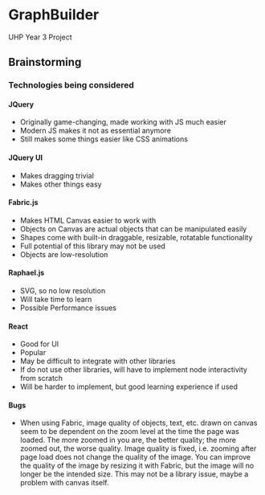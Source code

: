 # GraphBuilder
UHP Year 3 Project

## Brainstorming

### Technologies being considered

#### JQuery 
* Originally game-changing, made working with JS much easier
* Modern JS makes it not as essential anymore
* Still makes some things easier like CSS animations

#### JQuery UI
* Makes dragging trivial
* Makes other things easy

#### Fabric.js 
* Makes HTML Canvas easier to work with 
* Objects on Canvas are actual objects that can be manipulated easily
* Shapes come with built-in draggable, resizable, rotatable functionality
* Full potential of this library may not be used
* Objects are low-resolution

#### Raphael.js
* SVG, so no low resolution
* Will take time to learn
* Possible Performance issues 

#### React 
* Good for UI
* Popular
* May be difficult to integrate with other libraries
* If do not use other libraries, will have to implement node interactivity from scratch
* Will be harder to implement, but good learning experience if used 

#### Bugs
* When using Fabric, image quality of objects, text, etc. drawn on canvas seem to be dependent on the zoom level at the time the page was loaded. The more zoomed in you are, the better quality; the more zoomed out, the worse quality. Image quality is fixed, i.e. zooming after page load does not change the quality of the image. You can improve the quality of the image by resizing it with Fabric, but the image will no longer be the intended size. This may not be a library issue, maybe a problem with canvas itself.

